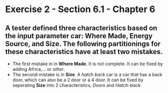 # Exercise 2 - Section 6.1 - Chapter 6

##  A tester defined three characteristics based on the input parameter car: Where Made, Energy Source, and Size. The following partitionings for these characteristics have at least two mistakes.

- The first mistake in in **Where Made**. It is not complete. It can be fixed by adding Africa,... or *other*.  
- The second mistake is in **Size**. A *hatch back* car is a car that has a back door, which can also be a 2 door or a 4 door. It can be fixed by seperating **Size** into 2 characteristics, *Doors* and *Hatch-back*. 